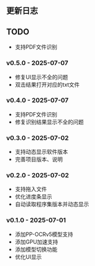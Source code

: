 
## 更新日志

## TODO
- 支持PDF文件识别

### v0.5.0 - 2025-07-07
- 修复UI显示不全的问题
- 双击结果打开对应的txt文件

### v0.4.0 - 2025-07-07
- 支持PDF文件识别
- 修复识别结果显示不全的问题

### v0.3.0 - 2025-07-02
- 支持动态显示软件版本
- 完善项目版本、说明

### v0.2.0 - 2025-07-02
- 支持拖入文件
- 优化进度条显示
- 自动读取程序集版本并动态显示

### v0.1.0 - 2025-07-01
- 添加PP-OCRv5模型支持
- 添加GPU加速支持
- 添加模型切换功能
- 优化UI显示
